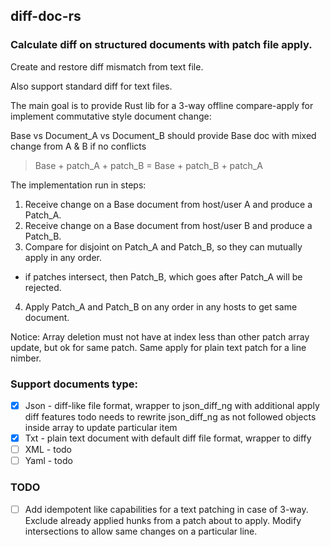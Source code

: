 ## diff-doc-rs

### Calculate diff on structured documents with patch file apply.

Create and restore diff mismatch from text file.

Also support standard diff for text files.

The main goal is to provide Rust lib for a 3-way offline compare-apply for implement commutative style document change:

Base vs Document_A vs Document_B should provide Base doc with mixed change from A & B if no conflicts

> Base + patch_A + patch_B = Base + patch_B + patch_A

The implementation run in steps:
1. Receive change on a Base document from host/user A and produce a Patch_A. 
2. Receive change on a Base document from host/user B and produce a Patch_B.
3. Compare for disjoint on Patch_A and Patch_B, so they can mutually apply in any order.
 -  if patches intersect, then Patch_B, which goes after Patch_A will be rejected.
4. Apply Patch_A and Patch_B on any order in any hosts to get same document.

Notice:
Array deletion must not have at index less than other patch array update, but ok for same patch.
Same apply for plain text patch for a line nimber.

### Support documents type:

- [x] Json - diff-like file format, wrapper to json_diff_ng with additional apply diff features
 todo needs to rewrite json_diff_ng as not followed objects inside array to update particular item
- [x] Txt - plain text document with default diff file format, wrapper to diffy
- [ ] XML - todo
- [ ] Yaml - todo

### TODO
- [ ] Add idempotent like capabilities for a text patching in case of 3-way. Exclude already applied hunks from a patch about to apply. 
Modify intersections to allow same changes on a particular line.
